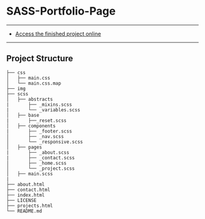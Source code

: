 # SASS-Portfolio-Page

---

- <a href="https://karamanburak.github.io/SASS-Portfolio-Page/" rel="noFollow">Access the finished project online</a>

---

## Project Structure

```
├── css
│   ├── main.css
│   └── main.css.map
├── img
├── scss
│   ├── abstracts
|       ├── _mixins.scss
|       └── _variables.scss
│   ├── base
|       ├──_reset.scss
│   ├── components
|       ├── _footer.scss
│       ├── _nav.scss
│       └── _responsive.scss
│   ├── pages
|       ├── _about.scss
|       ├── _contact.scss
│       ├── _home.scss
│       └── _project.scss
│   ├── main.scss
|
├── about.html
├── contact.html
├── index.html
├── LICENSE
├── projects.html
└── README.md

```
